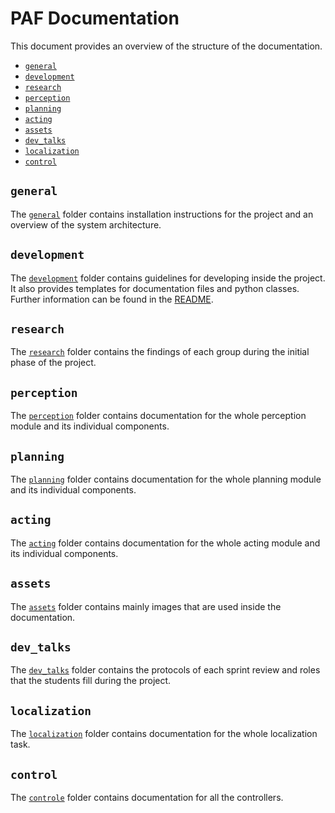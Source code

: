# PAF Documentation

This document provides an overview of the structure of the documentation.

- [`general`](#general)
- [`development`](#development)
- [`research`](#research)
- [`perception`](#perception)
- [`planning`](#planning)
- [`acting`](#acting)
- [`assets`](#assets)
- [`dev_talks`](#dev_talks)
- [`localization`](#localization)
- [`control`](#control)

## `general`

The [`general`](./general/) folder contains installation instructions for the project and an overview of the system architecture.

## `development`

The [`development`](./development/) folder contains guidelines for developing inside the project. It also provides templates for documentation files and python classes. Further information can be found in the [README](development/README.md).

## `research`

The [`research`](./research/) folder contains the findings of each group during the initial phase of the project.

## `perception`

The [`perception`](./perception/) folder contains documentation for the whole perception module and its individual components.

## `planning`

The [`planning`](./planning/) folder contains documentation for the whole planning module and its individual components.

## `acting`

The [`acting`](./acting/) folder contains documentation for the whole acting module and its individual components.

## `assets`

The [`assets`](./assets/) folder contains mainly images that are used inside the documentation.

## `dev_talks`

The [`dev_talks`](./dev_talks/README.md) folder contains the protocols of each sprint review and roles that the students fill during the project.

## `localization`
The [`localization`](./localization/) folder contains documentation for the whole localization task.

## `control`
The [`controle`](./control/) folder contains documentation for all the controllers.

